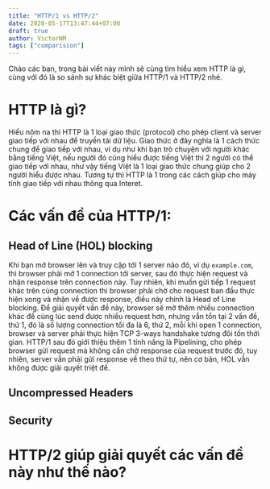 ```yaml
---
title: "HTTP/1 vs HTTP/2"
date: 2020-05-17T13:47:44+07:00
draft: true
author: VictorNM
tags: ["comparision"]
---
```


Chào các bạn, trong bài viết này mình sẽ cùng tìm hiểu xem HTTP là gì, cùng với đó là so sánh sự khác biệt giữa HTTP/1 và HTTP/2 nhé.
<!--more-->

# HTTP là gì?

Hiểu nôm na thì HTTP là 1 loại giao thức (protocol) cho phép client và server giao tiếp với nhau để truyền tải dữ liệu. Giao thức ở đây nghĩa là 1 cách thức chung để giao tiếp với nhau, ví dụ như khi bạn trò chuyện với người khác bằng tiếng Việt, nếu người đó cũng hiểu được tiếng Việt thì 2 người có thể giao tiếp với nhau, như vậy tiếng Việt là 1 loại giao thức chung giúp cho 2 người hiểu được nhau. Tương tự thì HTTP là 1 trong các cách giúp cho máy tính giao tiếp với nhau thông qua Interet.

# Các vấn đề của HTTP/1:

## Head of Line (HOL) blocking

Khi bạn mở browser lên và truy cập tới 1 server nào đó, ví dụ `example.com`, thì browser phải mở 1 connection tới server, sau đó thực hiện request và nhận response trên connection này. Tuy nhiên, khi muốn gửi tiếp 1 request khác trên cùng connection thì browser phải chờ cho request ban đầu thực hiện xong và nhận về được response, điều này chính là Head of Line blocking. Để giải quyết vấn đề này, browser sẽ mở thêm nhiều connection khác để cùng lúc send được nhiều request hơn, nhưng vẫn tồn tại 2 vấn đề, thứ 1, đó là số lượng connection tối đa là 6, thứ 2, mỗi khi open 1 connection, browser và server phải thực hiện TCP 3-ways handshake tương đôi tốn thời gian. HTTP/1 sau đó giới thiệu thêm 1 tính năng là Pipelining, cho phép browser gửi request mà không cần chờ response của request trước đó, tuy nhiên, server vẫn phải gửi response về theo thứ tự, nên cơ bản, HOL vẫn không được giải quyết triệt để.

## Uncompressed Headers

## Security

# HTTP/2 giúp giải quyết các vấn đề này như thế nào?